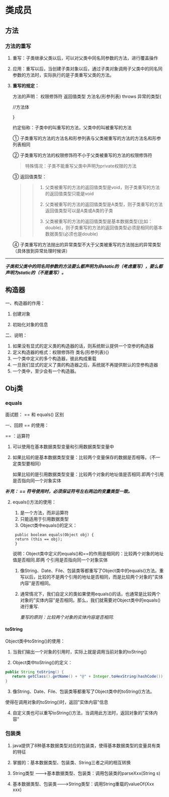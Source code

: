 # 类成员

## 方法

### 方法的重写

1. 重写：子类继承父类以后，可以对父类中同名同参数的方法，进行覆盖操作

2. 应用：重写以后，当创建子类对象以后，通过子类对象调用子父类中的同名同参数的方法时，实际执行的是子类重写父类的方法。

3. **重写的规定：**

   方法的声明： 权限修饰符  返回值类型  方法名(形参列表) throws 异常的类型{

   //方法体

   }

   约定俗称：子类中的叫重写的方法，父类中的叫被重写的方法

   ① 子类重写的方法的方法名和形参列表与父类被重写的方法的方法名和形参列表相同

   ② 子类重写的方法的权限修饰符不小于父类被重写的方法的权限修饰符

   > 特殊情况：子类不能重写父类中声明为private权限的方法

   ③ 返回值类型：

   > > 1. 父类被重写的方法的返回值类型是void，则子类重写的方法的返回值类型只能是void
   > > 2. 父类被重写的方法的返回值类型是A类型，则子类重写的方法返回值类型可以是A类或A类的子类
   > >
   > > 3. 父类被重写的方法的返回值类型是基本数据类型(比如：double)，则子类重写的方法的返回值类型必须是相同的基本数据类型(必须也是double)

   ④ 子类重写的方法抛出的异常类型不大于父类被重写的方法抛出的异常类型（具体放到异常处理时候讲）

**********************************************************************

***子类和父类中的同名同参数的方法要么都声明为非static的（考虑重写），要么都声明为static的（不是重写）。***	

## 构造器

 一、构造器的作用：
1. 创建对象

2. 初始化对象的信息

二、说明：

1. 如果没有显式的定义类的构造器的话，则系统默认提供一个空参的构造器
2. 定义构造器的格式：权限修饰符  类名(形参列表){}
3. 一个类中定义的多个构造器，彼此构成重载
4. 一旦我们显式的定义了类的构造器之后，系统就不再提供默认的空参构造器
5. 一个类中，至少会有一个构造器。

## Obj类

### equals

面试题： == 和 equals() 区别

一、回顾 == 的使用：

== ：运算符

1. 可以使用在基本数据类型变量和引用数据类型变量中

2. 如果比较的是基本数据类型变量：比较两个变量保存的数据是否相等。（不一定类型要相同）

   如果比较的是引用数据类型变量：比较两个对象的地址值是否相同.即两个引用是否指向同一个对象实体

***补充： == 符号使用时，必须保证符号左右两边的变量类型一致。***

2. equals()方法的使用：
   1. 是一个方法，而非运算符
   2. 只能适用于引用数据类型
   3. Object类中equals()的定义：

   ```
   	public boolean equals(Object obj) {
   	return (this == obj);
   	}
   ```

   ​	说明：Object类中定义的equals()和==的作用是相同的：比较两个对象的地址值是否相同.即两	个引用是否指向同一个对象实体
   1. 像String、Date、File、包装类等都重写了Object类中的equals()方法。重写以后，比较的不是两个引用的地址是否相同，而是比较两个对象的"实体内容"是否相同。

   2. 通常情况下，我们自定义的类如果使用equals()的话，也通常是比较两个对象的"实体内容"是否相同。那么，我们就需要对Object类中的equals()进行重写.

      *重写的原则：比较两个对象的实体内容是否相同.*

#### toString

Object类中toString()的使用：
1.  当我们输出一个对象的引用时，实际上就是调用当前对象的toString()

2.  Object类中toString()的定义：

   ```java
   public String toString() {
      return getClass().getName() + "@" + Integer.toHexString(hashCode());
   }
   ```

3.  像String、Date、File、包装类等都重写了Object类中的toString()方法。

   使得在调用对象的toString()时，返回"实体内容"信息

4.  自定义类也可以重写toString()方法，当调用此方法时，返回对象的"实体内容"

### 包装类

1. java提供了8种基本数据类型对应的包装类，使得基本数据类型的变量具有类的特征

2. 掌握的：基本数据类型、包装类、String三者之间的相互转换
3. String类型 --->基本数据类型、包装类：调用包装类的parseXxx(String s)
4. 基本数据类型、包装类--->String类型：调用String重载的valueOf(Xxx xxx)